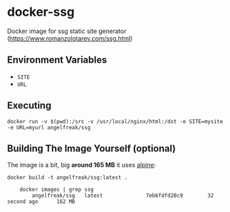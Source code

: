 # docker-ssg

Docker image for ssg static site generator (https://www.romanzolotarev.com/ssg.html)

## Environment Variables

* `SITE`
* `URL`

## Executing
    docker run -v $(pwd):/src -v /usr/local/nginx/html:/dst -e SITE=mysite -e URL=myurl angelfreak/ssg

## Building The Image Yourself (optional)
The image is a bit, big **around 165 MB** it uses [alpine](http://gliderlabs.viewdocs.io/docker-alpine):

    docker build -t angelfreak/ssg:latest .

        docker images | grep ssg
            angelfreak/ssg   latest              7eb6fdfd20c9        32 second ago      162 MB
